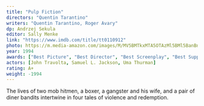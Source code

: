 ```yaml
---
title: "Pulp Fiction"
directors: "Quentin Tarantino"
writers: "Quentin Tarantino, Roger Avary"
dp: Andrzej Sekula
editor: Sally Menke
link: "https://www.imdb.com/title/tt0110912"
photo: https://m.media-amazon.com/images/M/MV5BMTkxMTA5OTAzMl5BMl5BanBnXkFtZTgwNjA5MDc3NjE@._V1_FMjpg_UX1010_.jpg
year: 1994
awards: ["Best Picture", "Best Director", "Best Screenplay", "Best Supporting Actor"]
actors: [John Travolta, Samuel L. Jackson, Uma Thurman]
rating: A+
weight: -1994
---
```

The lives of two mob hitmen, a boxer, a gangster and his wife, and a pair of diner bandits intertwine in four tales of violence and redemption.